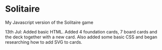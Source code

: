 # Solitaire
My Javascript version of the Solitaire game

13th Jul: Added basic HTML. Added 4 foundation cards, 7 board cards and the deck together with a new card.
Also added some basic CSS and began researching how to add SVG to cards.
